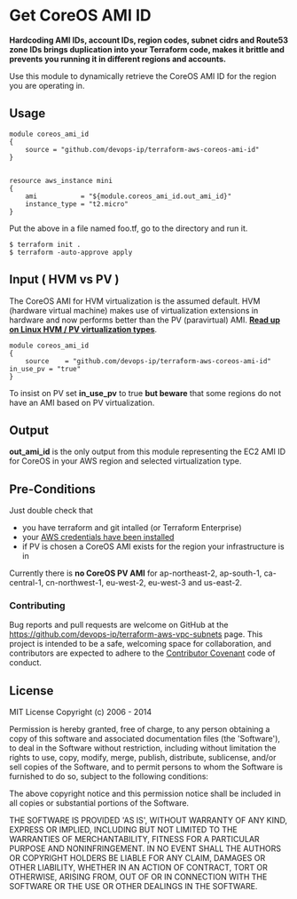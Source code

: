 
# Get CoreOS AMI ID

**Hardcoding AMI IDs, account IDs, region codes, subnet cidrs and Route53 zone IDs brings duplication into your Terraform code, makes it brittle and prevents you running it in different regions and accounts.**

Use this module to dynamically retrieve the CoreOS AMI ID for the region you are operating in.


## Usage

    module coreos_ami_id
    {
        source = "github.com/devops-ip/terraform-aws-coreos-ami-id"
    }


    resource aws_instance mini
    {
        ami           = "${module.coreos_ami_id.out_ami_id}"
        instance_type = "t2.micro"
    }

Put the above in a file named foo.tf, go to the directory and run it.

    $ terraform init .
    $ terraform -auto-approve apply


## Input ( HVM vs PV )

The CoreOS AMI for HVM virtualization is the assumed default. HVM (hardware virtual machine) makes use of virtualization extensions in hardware and now performs better than the PV (paravirtual) AMI. **[Read up on Linux HVM / PV virtualization types](https://docs.aws.amazon.com/AWSEC2/latest/UserGuide/virtualization_types.html)**.

    module coreos_ami_id
    {
        source    = "github.com/devops-ip/terraform-aws-coreos-ami-id"
	in_use_pv = "true"
    }

To insist on PV set **in_use_pv** to true **but beware** that some regions do not have an AMI based on PV virtualization.


## Output

**out_ami_id** is the only output from this module representing the EC2 AMI ID for CoreOS in your AWS region and selected virtualization type.


## Pre-Conditions

Just double check that

 - you have terraform and git intalled (or Terraform Enterprise)
 - your [AWS credentials have been installed](https://docs.aws.amazon.com/sdk-for-java/v1/developer-guide/setup-credentials.html)
 - if PV is chosen a CoreOS AMI exists for the region your infrastructure is in

Currently there is **no CoreOS PV AMI** for ap-northeast-2, ap-south-1, ca-central-1, cn-northwest-1, eu-west-2, eu-west-3 and us-east-2.


### Contributing

Bug reports and pull requests are welcome on GitHub at the https://github.com/devops-ip/terraform-aws-vpc-subnets page. This project is intended to be a safe, welcoming space for collaboration, and contributors are expected to adhere to the [Contributor Covenant](http://contributor-covenant.org) code of conduct.

License
-------

MIT License
Copyright (c) 2006 - 2014

Permission is hereby granted, free of charge, to any person obtaining
a copy of this software and associated documentation files (the
'Software'), to deal in the Software without restriction, including
without limitation the rights to use, copy, modify, merge, publish,
distribute, sublicense, and/or sell copies of the Software, and to
permit persons to whom the Software is furnished to do so, subject to
the following conditions:

The above copyright notice and this permission notice shall be
included in all copies or substantial portions of the Software.

THE SOFTWARE IS PROVIDED 'AS IS', WITHOUT WARRANTY OF ANY KIND,
EXPRESS OR IMPLIED, INCLUDING BUT NOT LIMITED TO THE WARRANTIES OF
MERCHANTABILITY, FITNESS FOR A PARTICULAR PURPOSE AND NONINFRINGEMENT.
IN NO EVENT SHALL THE AUTHORS OR COPYRIGHT HOLDERS BE LIABLE FOR ANY
CLAIM, DAMAGES OR OTHER LIABILITY, WHETHER IN AN ACTION OF CONTRACT,
TORT OR OTHERWISE, ARISING FROM, OUT OF OR IN CONNECTION WITH THE
SOFTWARE OR THE USE OR OTHER DEALINGS IN THE SOFTWARE.
